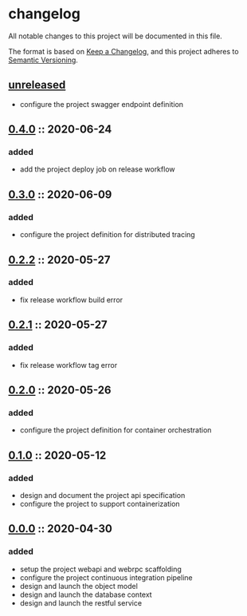 # changelog

All notable changes to this project will be documented in this file.

The format is based on [Keep a Changelog][changelog],
and this project adheres to [Semantic Versioning][semver].

## [unreleased]

- configure the project swagger endpoint definition

## [0.4.0] :: 2020-06-24

### added

- add the project deploy job on release workflow

## [0.3.0] :: 2020-06-09

### added

- configure the project definition for distributed tracing

## [0.2.2] :: 2020-05-27

### added

- fix release workflow build error

## [0.2.1] :: 2020-05-27

### added

- fix release workflow tag error

## [0.2.0] :: 2020-05-26

### added

- configure the project definition for container orchestration

## [0.1.0] :: 2020-05-12

### added

- design and document the project api specification
- configure the project to support containerization

## [0.0.0] :: 2020-04-30

### added

- setup the project webapi and webrpc scaffolding
- configure the project continuous integration pipeline
- design and launch the object model
- design and launch the database context
- design and launch the restful service

[0.4.0]: https://github.com/rvtr/rvtr-svc-account/tree/0.4.0 '0.4.0'
[0.3.0]: https://github.com/rvtr/rvtr-svc-account/tree/0.3.0 '0.3.0'
[0.2.2]: https://github.com/rvtr/rvtr-svc-account/tree/0.2.2 '0.2.2'
[0.2.1]: https://github.com/rvtr/rvtr-svc-account/tree/0.2.1 '0.2.1'
[0.2.0]: https://github.com/rvtr/rvtr-svc-account/tree/0.2.0 '0.2.0'
[0.1.0]: https://github.com/rvtr/rvtr-svc-account/tree/0.1.0 '0.1.0'
[0.0.0]: https://github.com/rvtr/rvtr-svc-account/tree/0.0.0 '0.0.0'
[changelog]: https://keepachangelog.com/en/1.0.0/ 'keep a changelog'
[semver]: https://semver.org/spec/v2.0.0.html 'semantic versioning'
[unreleased]: https://github.com/rvtr/rvtr-svc-account/tree/master 'unreleased'
